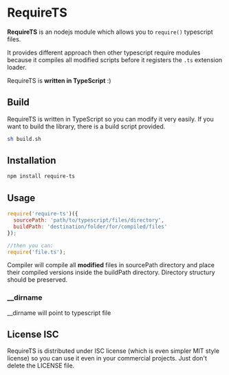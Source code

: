 # RequireTS

**RequireTS** is an nodejs module which allows you to `require()` typescript files.

It provides different approach then other typescript require modules because it compiles all modified scripts before it registers the `.ts` extension loader.

RequireTS is **written in TypeScript** :) 

## Build

RequireTS is written in TypeScript so you can modify it very easily.
If you want to build the library, there is a build script provided.

```sh
sh build.sh
```

## Installation

```sh
npm install require-ts
```

## Usage

```js
require('require-ts')({
  sourcePath: 'path/to/typescript/files/directory',
  buildPath: 'destination/folder/for/compiled/files'
});

//then you can:
require('file.ts');
```

Compiler will compile all **modified** files in sourcePath directory and place their compiled versions inside the buildPath directory. Directory structury should be preserved. 

### __dirname

__dirname will point to typescript file

## License ISC

RequireTS is distributed under ISC license (which is even simpler MIT style license) so you can use it even in your commercial projects. Just don't delete the LICENSE file.